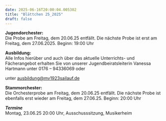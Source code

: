 ```yaml
---
date: 2025-06-16T20:00:04.005302
title: "Blättchen 25_2025"
draft: false
---
```


 

**Jugendorchester:**  
Die Probe am Freitag, dem 20.06.25 entfällt. Die nächste Probe ist erst am Freitag, dem 27.06.2025. Beginn: 19:00 Uhr 

**Ausbildung:**  
Alle Infos hierüber und auch über das aktuelle Unterrichts- und Fächerangebot erhalten Sie von unserer Jugendbeiratsleiterin Vanessa Hartmann unter 0176 – 94336069 oder 

unter ausbildung@mv1923sailauf.de

**Stammorchester:**  
Die Orchesterprobe am Freitag, dem 20.06.25 entfällt. Die nächste Probe ist ebenfalls erst wieder am Freitag, dem 27.06.25. Beginn: 20:00 Uhr

***Termine***  
Montag, 23.06.25 20:00 Uhr, Ausschusssitzung, Musikerheim


